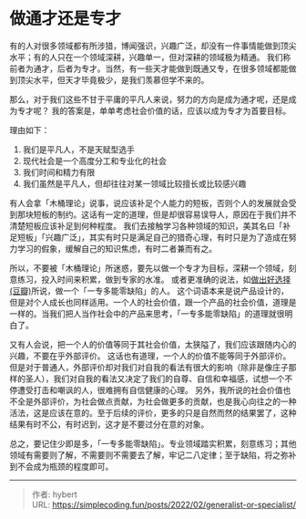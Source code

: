 # 做通才还是专才


有的人对很多领域都有所涉猎，博闻强识，兴趣广泛，却没有一件事情能做到顶尖水平；有的人只在一个领域深耕，兴趣单一，但对深耕的领域极为精通。
我们称前者为通才，后者为专才。当然，有一些天才能做到既通又专，在很多领域都能做到顶尖水平，但天才毕竟极少，是我们羡慕但学不来的。

那么，对于我们这些不甘于平庸的平凡人来说，努力的方向是成为通才呢，还是成为专才呢？
我的答案是，单单考虑社会价值的话，应该以成为专才为首要目标。

理由如下：

1.  我们是平凡人，不是天赋型选手
2.  现代社会是一个高度分工和专业化的社会
3.  我们时间和精力有限
4.  我们虽然是平凡人，但却往往对某一领域比较擅长或比较感兴趣

有人会拿「木桶理论」说事，说应该补足个人能力的短板，否则个人的发展就会受到那块短板的制约。这话有一定的道理，但是却很容易误导人，原因在于我们并不清楚短板应该补足到何种程度。
我们去接触学习各种领域的知识，美其名曰「补足短板」「兴趣广泛」，其实有时只是满足自己的猎奇心理，有时只是为了造成在努力学习的假象，缓解自己的知识焦虑，有时二者兼而有之。

所以，不要被「木桶理论」所迷惑，要先以做一个专才为目标，深耕一个领域，刻意练习，投入时间来积累，做到专家的水准。
或者更准确的说法，如[做出好选择 (豆瓣)](https://book.douban.com/subject/35283464/)所说，做一个「一专多能零缺陷」的人。
这个词语本来是说产品设计的，但是对个人成长也同样适用。一个人的社会价值，跟一个产品的社会价值，道理是一样的。当我们把人当作社会中的产品来思考，「一专多能零缺陷」的道理就很明白了。

又有人会说，把一个人的价值等同于其社会价值，太狭隘了，我们应该跟随内心的兴趣，不要在乎外部评价。
这话也有道理，一个人的价值不能等同于外部评价。但是对于普通人，外部评价却对我们对自我的看法有很大的影响（除非是像庄子那样的圣人），我们对自我的看法又决定了我们的自尊、自信和幸福感，试想一个不停遭受打击和嘲讽的人，很难拥有自信健康的心理。
另外，我所说的社会价值也不全是外部评价，为社会做点贡献，为社会做更多的贡献，也是我心向往之的一种活法，这是应该在意的。至于后续的评价，更多的只是自然而然的结果罢了，这种结果有时不公，有时迟到，这才是不要过分在意的对象。

总之，要记住少即是多，「一专多能零缺陷」。专业领域踏实积累，刻意练习；其他领域有需要则了解，不需要则不需要去了解，牢记二八定律；至于缺陷，将之弥补到不会成为瓶颈的程度即可。


---

> 作者: hybert  
> URL: https://simplecoding.fun/posts/2022/02/generalist-or-specialist/  


